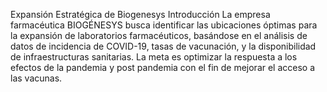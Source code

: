 Expansión Estratégica de Biogenesys
Introducción 
La empresa farmacéutica BIOGÉNESYS busca identificar las ubicaciones óptimas para la expansión de laboratorios farmacéuticos, basándose en el análisis de datos de incidencia de COVID-19, tasas de vacunación, y la disponibilidad de infraestructuras sanitarias. La meta es optimizar la respuesta a los efectos de la pandemia y post pandemia con el fin de mejorar el acceso a las vacunas.

